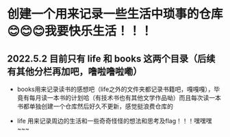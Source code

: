 # 创建一个用来记录一些生活中琐事的仓库😊😊😊我要快乐生活！！！

## 2022.5.2 目前只有 life 和 books 这两个目录（后续有其他分栏再加吧，噜啦噜啦嘞）

- books用来记录读书的感想吧（life之外的文件夹都记录书籍吧，嘎嘎嘎），毕竟有每月读一本书的计划哈（有技术书也有其他文学作品呦）而且每次读一本书都单独创建一个仓库然后好久不更新，感觉挺浪费仓库的

- life 用来记录周边的生活和一些奇奇怪怪的想法和思考及flag！！！嘿嘿嘿~~~